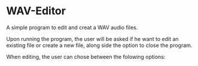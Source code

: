 # WAV-Editor
A simple program to edit and creat a WAV audio files.

Upon running the program, the user will be asked if he want to edit an existing file or create a new file, along side the option to close the program.

When editing, the user can chose between the folowing options:

